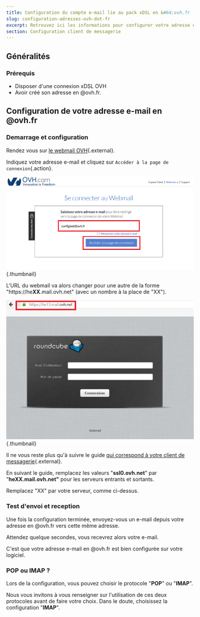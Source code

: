 ```yaml
---
title: Configuration du compte e-mail lie au pack xDSL en &#64;ovh.fr
slug: configuration-adresses-ovh-dot-fr
excerpt: Retrouvez ici les informations pour configurer votre adresse e-mail en &#64;ovh.fr
section: Configuration client de messagerie
---
```


## Généralités

### Prérequis

- Disposer d'une connexion xDSL OVH
- Avoir créé son adresse en @ovh.fr. 

## Configuration de votre adresse e-mail en &#64;ovh.fr

### Demarrage et configuration

Rendez vous sur [le webmail OVH](https://mail.ovh.net/fr/){.external}.

Indiquez votre adresse e-mail et cliquez sur `Accéder à la page de connexion`{.action}.


![hosting](images/Webmail.png){.thumbnail}

L'URL du webmail va alors changer pour une autre de la forme "https://he**XX**.mail.ovh.net" (avec un nombre à la place de "XX").


![hosting](images/URL.png){.thumbnail}

Il ne vous reste plus qu'à suivre le guide [qui correspond à votre client de messagerie](https://docs.ovh.com/fr/emails/){.external}.

En suivant le guide, remplacez les valeurs "**ssl0.ovh.net**" par "**heXX.mail.ovh.net"** pour les serveurs entrants et sortants.

Remplacez "XX" par votre serveur, comme ci-dessus.


### Test d'envoi et reception
Une fois la configuration terminée, envoyez-vous un e-mail depuis votre adresse en @ovh.fr vers cette même adresse.

Attendez quelque secondes, vous recevrez alors votre e-mail.

C'est que votre adresse e-mail en @ovh.fr est bien configurée sur votre logiciel.


### POP ou IMAP ?
Lors de la configuration, vous pouvez choisir le protocole "**POP**" ou "**IMAP**".

Nous vous invitons à vous renseigner sur l'utilisation de ces deux protocoles avant de faire votre choix. Dans le doute, choisissez la configuration "**IMAP**".